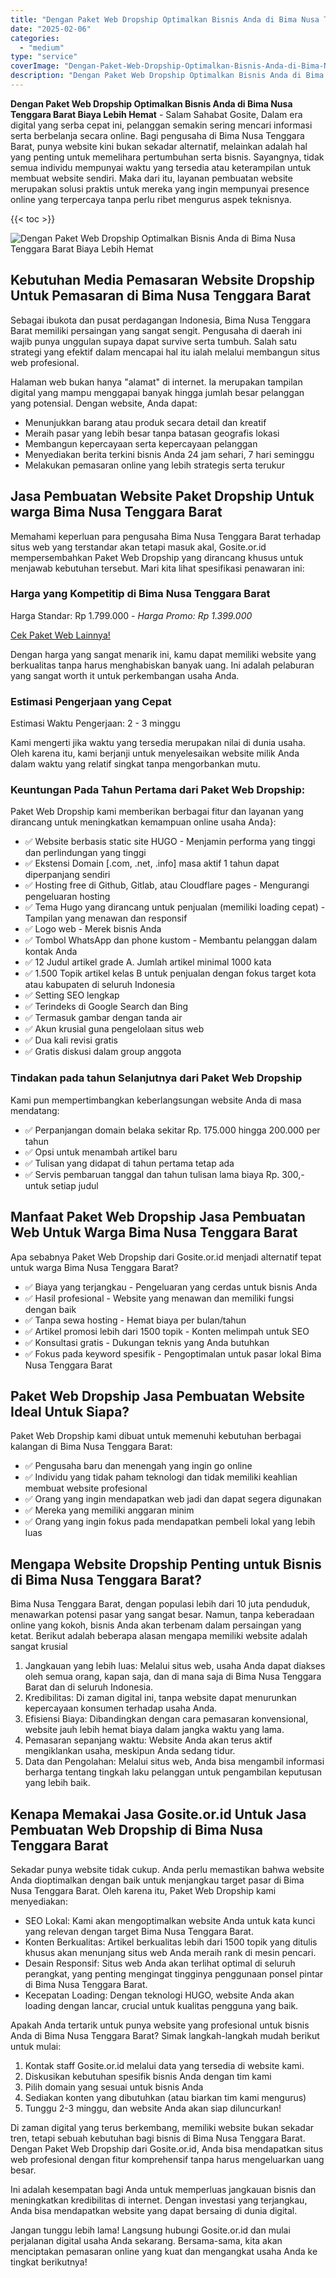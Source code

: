 ```yaml
---
title: "Dengan Paket Web Dropship Optimalkan Bisnis Anda di Bima Nusa Tenggara Barat Biaya Lebih Hemat"
date: "2025-02-06"
categories: 
  - "medium"
type: "service"
coverImage: "Dengan-Paket-Web-Dropship-Optimalkan-Bisnis-Anda-di-Bima-Nusa-Tenggara-Barat-Biaya-Lebih-Hemat.png"
description: "Dengan Paket Web Dropship Optimalkan Bisnis Anda di Bima Nusa Tenggara Barat Biaya Lebih Hemat. Jangan tunggu lebih lama! Langsung hubungi Gosite.or.id dan m..."
---
```


**Dengan Paket Web Dropship Optimalkan Bisnis Anda di Bima Nusa Tenggara Barat Biaya Lebih Hemat** - Salam Sahabat Gosite, Dalam era digital yang serba cepat ini, pelanggan semakin sering mencari informasi serta berbelanja secara online. Bagi pengusaha di Bima Nusa Tenggara Barat, punya website kini bukan sekadar alternatif, melainkan adalah hal yang penting untuk memelihara pertumbuhan serta bisnis. Sayangnya, tidak semua individu mempunyai waktu yang tersedia atau keterampilan untuk membuat website sendiri. Maka dari itu, layanan pembuatan website merupakan solusi praktis untuk mereka yang ingin mempunyai presence online yang terpercaya tanpa perlu ribet mengurus aspek teknisnya.

{{< toc >}}

![Dengan Paket Web Dropship Optimalkan Bisnis Anda di Bima Nusa Tenggara Barat Biaya Lebih Hemat](/images/medium/Dengan-Paket-Web-Dropship-Optimalkan-Bisnis-Anda-di-Bima-Nusa-Tenggara-Barat-Biaya-Lebih-Hemat.png)

## Kebutuhan Media Pemasaran Website Dropship Untuk Pemasaran di Bima Nusa Tenggara Barat

Sebagai ibukota dan pusat perdagangan Indonesia, Bima Nusa Tenggara Barat memiliki persaingan yang sangat sengit. Pengusaha di daerah ini wajib punya unggulan supaya dapat survive serta tumbuh. Salah satu strategi yang efektif dalam mencapai hal itu ialah melalui membangun situs web profesional.

Halaman web bukan hanya "alamat" di internet. Ia merupakan tampilan digital yang mampu menggapai banyak hingga jumlah besar pelanggan yang potensial. Dengan website, Anda dapat:

- Menunjukkan barang atau produk secara detail dan kreatif
- Meraih pasar yang lebih besar tanpa batasan geografis lokasi
- Membangun kepercayaan serta kepercayaan pelanggan
- Menyediakan berita terkini bisnis Anda 24 jam sehari, 7 hari seminggu
- Melakukan pemasaran online yang lebih strategis serta terukur

## Jasa Pembuatan Website Paket Dropship Untuk warga Bima Nusa Tenggara Barat

Memahami keperluan para pengusaha Bima Nusa Tenggara Barat terhadap situs web yang terstandar akan tetapi masuk akal, Gosite.or.id mempersembahkan Paket Web Dropship yang dirancang khusus untuk menjawab kebutuhan tersebut. Mari kita lihat spesifikasi penawaran ini:

### Harga yang Kompetitip di Bima Nusa Tenggara Barat

<a class="cta-button">Harga Standar: Rp 1.799.000 - <em>Harga Promo: Rp 1.399.000</em></a>

<a href="/jasa-web/" class="cta-button">Cek Paket Web Lainnya!</a>

Dengan harga yang sangat menarik ini, kamu dapat memiliki website yang berkualitas tanpa harus menghabiskan banyak uang. Ini adalah pelaburan yang sangat worth it untuk perkembangan usaha Anda.

### Estimasi Pengerjaan yang Cepat

Estimasi Waktu Pengerjaan: 2 - 3 minggu

Kami mengerti jika waktu yang tersedia merupakan nilai di dunia usaha. Oleh karena itu, kami berjanji untuk menyelesaikan website milik Anda dalam waktu yang relatif singkat tanpa mengorbankan mutu.

### Keuntungan Pada Tahun Pertama dari Paket Web Dropship:

Paket Web Dropship kami memberikan berbagai fitur dan layanan yang dirancang untuk meningkatkan kemampuan online usaha Anda}:

- ✅ Website berbasis static site HUGO - Menjamin performa yang tinggi dan perlindungan yang tinggi
- ✅ Ekstensi Domain \[.com, .net, .info\] masa aktif 1 tahun dapat diperpanjang sendiri
- ✅ Hosting free di Github, Gitlab, atau Cloudflare pages - Mengurangi pengeluaran hosting
- ✅ Tema Hugo yang dirancang untuk penjualan (memiliki loading cepat) - Tampilan yang menawan dan responsif
- ✅ Logo web - Merek bisnis Anda
- ✅ Tombol WhatsApp dan phone kustom - Membantu pelanggan dalam kontak Anda
- ✅ 12 Judul artikel grade A. Jumlah artikel minimal 1000 kata
- ✅ 1.500 Topik artikel kelas B untuk penjualan dengan fokus target kota atau kabupaten di seluruh Indonesia
- ✅ Setting SEO lengkap
- ✅ Terindeks di Google Search dan Bing
- ✅ Termasuk gambar dengan tanda air
- ✅ Akun krusial guna pengelolaan situs web
- ✅ Dua kali revisi gratis
- ✅ Gratis diskusi dalam group anggota

### Tindakan pada tahun Selanjutnya dari Paket Web Dropship

Kami pun mempertimbangkan keberlangsungan website Anda di masa mendatang:

- ✅ Perpanjangan domain belaka sekitar Rp. 175.000 hingga 200.000 per tahun
- ✅ Opsi untuk menambah artikel baru
- ✅ Tulisan yang didapat di tahun pertama tetap ada
- ✅ Servis pembaruan tanggal dan tahun tulisan lama biaya Rp. 300,- untuk setiap judul

## Manfaat Paket Web Dropship Jasa Pembuatan Web Untuk Warga Bima Nusa Tenggara Barat

Apa sebabnya Paket Web Dropship dari Gosite.or.id menjadi alternatif tepat untuk warga Bima Nusa Tenggara Barat?

- ✅ Biaya yang terjangkau - Pengeluaran yang cerdas untuk bisnis Anda
- ✅ Hasil profesional - Website yang menawan dan memiliki fungsi dengan baik
- ✅ Tanpa sewa hosting - Hemat biaya per bulan/tahun
- ✅ Artikel promosi lebih dari 1500 topik - Konten melimpah untuk SEO
- ✅ Konsultasi gratis - Dukungan teknis yang Anda butuhkan
- ✅ Fokus pada keyword spesifik - Pengoptimalan untuk pasar lokal Bima Nusa Tenggara Barat

## Paket Web Dropship Jasa Pembuatan Website Ideal Untuk Siapa?

Paket Web Dropship kami dibuat untuk memenuhi kebutuhan berbagai kalangan di Bima Nusa Tenggara Barat:

- ✅ Pengusaha baru dan menengah yang ingin go online
- ✅ Individu yang tidak paham teknologi dan tidak memiliki keahlian membuat website profesional
- ✅ Orang yang ingin mendapatkan web jadi dan dapat segera digunakan
- ✅ Mereka yang memiliki anggaran minim
- ✅ Orang yang ingin fokus pada mendapatkan pembeli lokal yang lebih luas

## Mengapa Website Dropship Penting untuk Bisnis di Bima Nusa Tenggara Barat?

Bima Nusa Tenggara Barat, dengan populasi lebih dari 10 juta penduduk, menawarkan potensi pasar yang sangat besar. Namun, tanpa keberadaan online yang kokoh, bisnis Anda akan terbenam dalam persaingan yang ketat. Berikut adalah beberapa alasan mengapa memiliki website adalah sangat krusial

1. Jangkauan yang lebih luas: Melalui situs web, usaha Anda dapat diakses oleh semua orang, kapan saja, dan di mana saja di Bima Nusa Tenggara Barat dan di seluruh Indonesia.
2. Kredibilitas: Di zaman digital ini, tanpa website dapat menurunkan kepercayaan konsumen terhadap usaha Anda.
3. Efisiensi Biaya: Dibandingkan dengan cara pemasaran konvensional, website jauh lebih hemat biaya dalam jangka waktu yang lama.
4. Pemasaran sepanjang waktu: Website Anda akan terus aktif mengiklankan usaha, meskipun Anda sedang tidur.
5. Data dan Pengolahan: Melalui situs web, Anda bisa mengambil informasi berharga tentang tingkah laku pelanggan untuk pengambilan keputusan yang lebih baik.

## Kenapa Memakai Jasa Gosite.or.id Untuk Jasa Pembuatan Web Dropship di Bima Nusa Tenggara Barat

Sekadar punya website tidak cukup. Anda perlu memastikan bahwa website Anda dioptimalkan dengan baik untuk menjangkau target pasar di Bima Nusa Tenggara Barat. Oleh karena itu, Paket Web Dropship kami menyediakan:

- SEO Lokal: Kami akan mengoptimalkan website Anda untuk kata kunci yang relevan dengan target Bima Nusa Tenggara Barat.
- Konten Berkualitas: Artikel berkualitas lebih dari 1500 topik yang ditulis khusus akan menunjang situs web Anda meraih rank di mesin pencari.
- Desain Responsif: Situs web Anda akan terlihat optimal di seluruh perangkat, yang penting mengingat tingginya penggunaan ponsel pintar di Bima Nusa Tenggara Barat.
- Kecepatan Loading: Dengan teknologi HUGO, website Anda akan loading dengan lancar, crucial untuk kualitas pengguna yang baik.

Apakah Anda tertarik untuk punya website yang profesional untuk bisnis Anda di Bima Nusa Tenggara Barat? Simak langkah-langkah mudah berikut untuk mulai:

1. Kontak staff Gosite.or.id melalui data yang tersedia di website kami.
2. Diskusikan kebutuhan spesifik bisnis Anda dengan tim kami
3. Pilih domain yang sesuai untuk bisnis Anda
4. Sediakan konten yang dibutuhkan (atau biarkan tim kami mengurus)
5. Tunggu 2-3 minggu, dan website Anda akan siap diluncurkan!

Di zaman digital yang terus berkembang, memiliki website bukan sekadar tren, tetapi sebuah kebutuhan bagi bisnis di Bima Nusa Tenggara Barat. Dengan Paket Web Dropship dari Gosite.or.id, Anda bisa mendapatkan situs web profesional dengan fitur komprehensif tanpa harus mengeluarkan uang besar.

Ini adalah kesempatan bagi Anda untuk memperluas jangkauan bisnis dan meningkatkan kredibilitas di internet. Dengan investasi yang terjangkau, Anda bisa mendapatkan website yang dapat bersaing di dunia digital.

Jangan tunggu lebih lama! Langsung hubungi Gosite.or.id dan mulai perjalanan digital usaha Anda sekarang. Bersama-sama, kita akan menciptakan pemasaran online yang kuat dan mengangkat usaha Anda ke tingkat berikutnya!